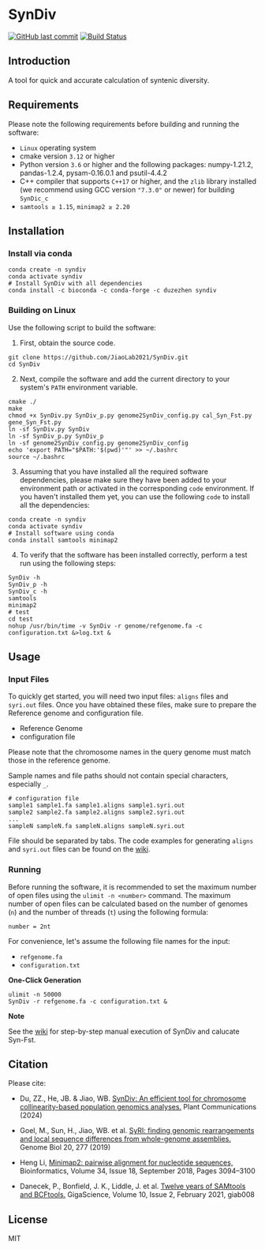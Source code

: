 # SynDiv

<!-- [![GitHub Downloads](https://img.shields.io/github/downloads/JiaoLab2021/SynDiv/total.svg?style=social&logo=github&label=Download)](https://github.com/JiaoLab2021/SynDiv/releases) -->
<!-- [![BioConda Install](https://img.shields.io/conda/dn/duzezhen/syndiv.svg?style=flag&label=BioConda%20install)](https://anaconda.org/DuZeZhen/syndiv) -->
[![GitHub last commit](https://img.shields.io/github/last-commit/JiaoLab2021/syndiv.svg?label=Last%20commit&logo=github&style=flat)](https://github.com/JiaoLab2021/SynDiv/releases)
[![Build Status](https://github.com/JiaoLab2021/SynDiv/actions/workflows/ci.yaml/badge.svg)](https://github.com/JiaoLab2021/SynDiv/actions)

## Introduction

A tool for quick and accurate calculation of syntenic diversity.

## Requirements

Please note the following requirements before building and running the software:

* `Linux` operating system
* cmake version `3.12` or higher
* Python version `3.6` or higher and the following packages: numpy-1.21.2, pandas-1.2.4, pysam-0.16.0.1 and psutil-4.4.2
* C++ compiler that supports `C++17` or higher, and the `zlib` library installed (we recommend using GCC version `"7.3.0"` or newer) for building `SynDic_c`
* `samtools ≥ 1.15`, `minimap2 ≥ 2.20`

## Installation

### Install via conda

```shell
conda create -n syndiv
conda activate syndiv
# Install SynDiv with all dependencies
conda install -c bioconda -c conda-forge -c duzezhen syndiv
```

### Building on Linux

Use the following script to build the software:

1. First, obtain the source code.

```shell
git clone https://github.com/JiaoLab2021/SynDiv.git
cd SynDiv
```

2. Next, compile the software and add the current directory to your system's `PATH` environment variable.

```shell
cmake ./
make
chmod +x SynDiv.py SynDiv_p.py genome2SynDiv_config.py cal_Syn_Fst.py gene_Syn_Fst.py
ln -sf SynDiv.py SynDiv
ln -sf SynDiv_p.py SynDiv_p
ln -sf genome2SynDiv_config.py genome2SynDiv_config
echo 'export PATH="$PATH:'$(pwd)'"' >> ~/.bashrc
source ~/.bashrc
```

3. Assuming that you have installed all the required software dependencies, please make sure they have been added to your environment path or activated in the corresponding `code` environment. If you haven't installed them yet, you can use the following `code` to install all the dependencies:

```shell
conda create -n syndiv
conda activate syndiv
# Install software using conda
conda install samtools minimap2
```

4. To verify that the software has been installed correctly, perform a test run using the following steps:

```shell
SynDiv -h
SynDiv_p -h
SynDiv_c -h
samtools
minimap2
# test
cd test
nohup /usr/bin/time -v SynDiv -r genome/refgenome.fa -c configuration.txt &>log.txt &
```

## Usage

### Input Files

To quickly get started, you will need two input files: `aligns` files and `syri.out` files. Once you have obtained these files, make sure to prepare the Reference genome and configuration file.

* Reference Genome
* configuration file

Please note that the chromosome names in the query genome must match those in the reference genome.

Sample names and file paths should not contain special characters, especially `_`.

```shell
# configuration file
sample1 sample1.fa sample1.aligns sample1.syri.out
sample2 sample2.fa sample2.aligns sample2.syri.out
...
sampleN sampleN.fa sampleN.aligns sampleN.syri.out
```

[configuration_url]: https://github.com/JiaoLab2021/SynDiv/wiki/Configuration-file

File should be separated by tabs. The code examples for generating `aligns` and `syri.out` files can be found on the [wiki][configuration_url].

### Running

Before running the software, it is recommended to set the maximum number of open files using the `ulimit -n <number>` command. The maximum number of open files can be calculated based on the number of genomes (`n`) and the number of threads (`t`) using the following formula:

```shell
number = 2nt
```

For convenience, let's assume the following file names for the input:

* `refgenome.fa`
* `configuration.txt`

**One-Click Generation**

```shell
ulimit -n 50000
SynDiv -r refgenome.fa -c configuration.txt &
```

**Note**

[Manual-execution_url]: https://github.com/JiaoLab2021/SynDiv/wiki/Manual-execution

See the [wiki][Manual-execution_url] for step-by-step manual execution of SynDiv and calucate Syn-Fst.

## Citation

[SynDiv_article]: https://www.cell.com/plant-communications/fulltext/S2590-3462(24)00425-5
[SyRI_article]: https://genomebiology.biomedcentral.com/articles/10.1186/s13059-019-1911-0
[minimap2_article]: https://academic.oup.com/bioinformatics/article/34/18/3094/4994778
[samtools_article]: https://academic.oup.com/gigascience/article/10/2/giab008/6137722?login=false

Please cite:

*  Du, ZZ., He, JB. & Jiao, WB. [SynDiv: An efficient tool for chromosome collinearity-based population genomics analyses.][SynDiv_article] Plant Communications (2024)

*  Goel, M., Sun, H., Jiao, WB. et al. [SyRI: finding genomic rearrangements and local sequence differences from whole-genome assemblies.][SyRI_article] Genome Biol 20, 277 (2019)

*  Heng Li, [Minimap2: pairwise alignment for nucleotide sequences,][minimap2_article] Bioinformatics, Volume 34, Issue 18, September 2018, Pages 3094–3100

*  Danecek, P., Bonfield, J. K., Liddle, J. et al. [Twelve years of SAMtools and BCFtools.][samtools_article] GigaScience, Volume 10, Issue 2, February 2021, giab008

## License

MIT